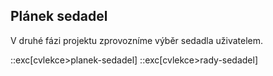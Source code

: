 ## Plánek sedadel

V druhé fázi projektu zprovozníme výběr sedadla uživatelem.

::exc[cvlekce>planek-sedadel]
::exc[cvlekce>rady-sedadel]

